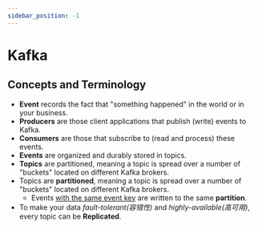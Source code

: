 ```yaml
---
sidebar_position: -1
---
```


# Kafka
## Concepts and Terminology
- **Event** records the fact that "something happened" in the world or in your business. 
- **Producers** are those client applications that publish (write) events to Kafka.
- **Consumers** are those that subscribe to (read and process) these events.
- **Events** are organized and durably stored in topics.
- **Topics** are partitioned, meaning a topic is spread over a number of "buckets" located on different Kafka brokers. 
- Topics are **partitioned**, meaning a topic is spread over a number of "buckets" located on different Kafka brokers. 
  -  Events <u>with the same event key</u> are written to the same **partition**.
- To make your data *fault-tolerant(容错性)* and *highly-available(高可用)*, every topic can be **Replicated**.